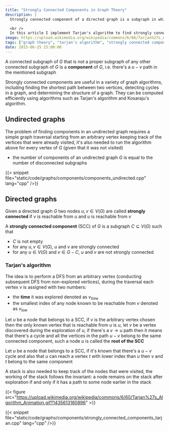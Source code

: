 ```yaml
---
title: "Strongly Connected Components in Graph Theory"
description: |
  Strongly connected component of a directed graph is a subgraph in which there exists a path from every vertex to every other vertex in the subgraph.

  <br />
  In this article I implement Tarjan's algorithm to find strongly connected components in a graph.
image: https://upload.wikimedia.org/wikipedia/commons/6/60/Tarjan%27s_Algorithm_Animation.gif?1435613160896
tags: ["graph theory", "tarjan's algorithm", "strongly connected components"]
date: 2015-06-25 15:00:00
---
```


A connected subgraph of $G$ that is not a proper subgraph of any other connected subgraph of $G$ is a **component** of $G$, i.e. there's a $u-v$ path in the mentioned subgraph

Strongly connected components are useful in a variety of graph algorithms, including finding the shortest path between two vertices, detecting cycles in a graph, and determining the structure of a graph.
  They can be computed efficiently using algorithms such as Tarjan's algorithm and Kosaraju's algorithm.

## Undirected graphs

The problem of finding components in an undirected graph requires a simple graph traversal starting from an arbitrary vertex keeping track of the vertices that were already visited, it's also needed to run the algorithm above for every vertex of $G$ (given that it was not visited)

- the number of components of an undirected graph $G$ is equal to the number of disconnected subgraphs

{{< snippet file="static/code/graphs/components/components_undirected.cpp" lang="cpp" />}}

## Directed graphs

Given a directed graph $G$ two nodes $u, v \in V(G)$ are called **strongly connected** if $v$ is reachable from $u$ and $u$ is reachable from $v$

A **strongly connected component** (SCC) of $G$ is a subgraph $C \subseteq V(G)$ such that

- $C$ is not empty
- for any $u,v \in V(G)$, $u$ and $v$ are strongly connected
- for any $u \in V(G)$ and $v \in G - C$, $u$ and $v$ are not strongly connected

### Tarjan's algorithm

The idea is to perform a DFS from an arbitrary vertex (conducting subsequent DFS from non-explored vertices), during the traversal each vertex $v$ is assigned with two numbers:

- the **time** it was explored denoted as $v_{time}$
- the smallest index of any node known to be reachable from $v$ denoted as $v_{low}$

Let $u$ be a node that belongs to a SCC, if $v$ is the arbitrary vertex chosen then the only known vertex that is reachable from $u$ is $u$, let $v$ be a vertex discovered during the exploration of $u$, if there's a $v \rightarrow u$ path then it means that there's a cycle and all the vertices in the path $u-v$ belong to the same connected component, such a node $u$ is called the **root of the SCC**

Let $u$ be a node that belongs to a SCC, if it's known that there's a $u-v$ cycle and also that $u$ can reach a vertex $t$ with lower index than $u$ then $v$ and $t$ belong to the same component

A stack is also needed to keep track of the nodes that were visited, the working of the stack follows the invariant: a node remains on the stack after exploration if and only if it has a path to some node earlier in the stack

{{< figure src="https://upload.wikimedia.org/wikipedia/commons/6/60/Tarjan%27s_Algorithm_Animation.gif?1435613160896" >}}

{{< snippet file="static/code/graphs/components/strongly_connected_components_tarjan.cpp" lang="cpp" />}}
